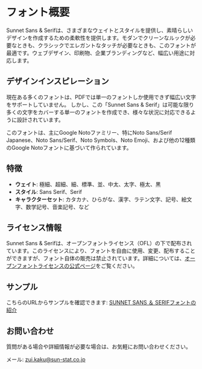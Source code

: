 # フォント概要

Sunnet Sans & Serifは、さまざまなウェイトとスタイルを提供し、素晴らしいデザインを作成するための柔軟性を提供します。モダンでクリーンなルックが必要なときも、クラシックでエレガントなタッチが必要なときも、このフォントが最適です。ウェブデザイン、印刷物、企業ブランディングなど、幅広い用途に対応します。

## デザインインスピレーション

現在ある多くのフォントは、PDFでは単一のフォントしか使用できず幅広い文字をサポートしていません。
しかし、この「Sunnet Sans & Serif」は可能な限り多くの文字をカバーする単一のフォントを作成でき、様々な状況に対応できるように設計されています。

このフォントは、主にGoogle Notoファミリー、特にNoto Sans/Serif Japanese、Noto Sans/Serif、Noto Symbols、Noto Emoji、および他の12種類のGoogle Notoフォントに基づいて作られています。

## 特徴

- **ウェイト**: 極細、超細、細、標準、並、中太、太字、極太、黒
- **スタイル**: Sans Serif、Serif
- **キャラクターセット**: カタカナ、ひらがな、漢字、ラテン文字、記号、絵文字、数学記号、音楽記号、など

## ライセンス情報

Sunnet Sans & Serifは、オープンフォントライセンス（OFL）の下で配布されています。このライセンスにより、フォントを自由に使用、変更、配布することができますが、フォント自体の販売は禁止されています。詳細については、[オープンフォントライセンスの公式ページ](https://openfontlicense.org/)をご覧ください。

## サンプル

こちらのURLからサンプルを確認できます: [SUNNET SANS ＆ SERIFフォントの紹介](https://e-tool.jp/sunnet-sans-serif%e3%83%95%e3%82%a9%e3%83%b3%e3%83%88%e3%81%ae%e7%b4%b9%e4%bb%8b/)

## お問い合わせ

質問がある場合や詳細情報が必要な場合は、お気軽にお問い合わせください。

メール: zui.kaku@sun-stat.co.jp